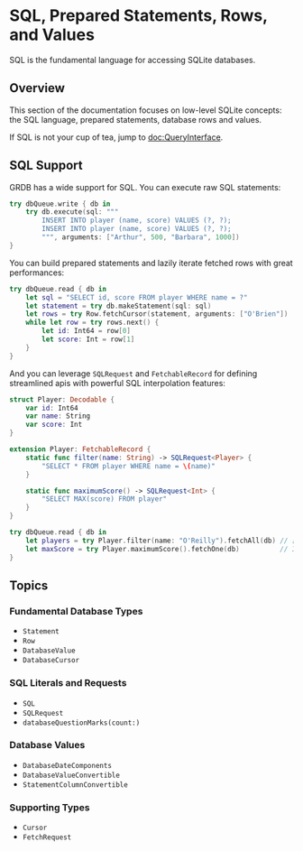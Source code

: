 # SQL, Prepared Statements, Rows, and Values

SQL is the fundamental language for accessing SQLite databases.

## Overview

This section of the documentation focuses on low-level SQLite concepts: the SQL language, prepared statements, database rows and values.

If SQL is not your cup of tea, jump to <doc:QueryInterface>.

## SQL Support

GRDB has a wide support for SQL. You can execute raw SQL statements:

```swift
try dbQueue.write { db in
    try db.execute(sql: """
        INSERT INTO player (name, score) VALUES (?, ?);
        INSERT INTO player (name, score) VALUES (?, ?);
        """, arguments: ["Arthur", 500, "Barbara", 1000])
}
```

You can build prepared statements and lazily iterate fetched rows with great performances:

```swift
try dbQueue.read { db in
    let sql = "SELECT id, score FROM player WHERE name = ?"  
    let statement = try db.makeStatement(sql: sql)
    let rows = try Row.fetchCursor(statement, arguments: ["O'Brien"])
    while let row = try rows.next() {
        let id: Int64 = row[0]
        let score: Int = row[1]
    }
}
```

And you can leverage ``SQLRequest`` and ``FetchableRecord`` for defining streamlined apis with powerful SQL interpolation features:

```swift
struct Player: Decodable {
    var id: Int64
    var name: String
    var score: Int
}

extension Player: FetchableRecord {
    static func filter(name: String) -> SQLRequest<Player> {
        "SELECT * FROM player WHERE name = \(name)"
    }

    static func maximumScore() -> SQLRequest<Int> {
        "SELECT MAX(score) FROM player"
    }
}

try dbQueue.read { db in
    let players = try Player.filter(name: "O'Reilly").fetchAll(db) // [Player]
    let maxScore = try Player.maximumScore().fetchOne(db)          // Int?
}
```

## Topics

### Fundamental Database Types

- ``Statement``
- ``Row``
- ``DatabaseValue``
- ``DatabaseCursor``

### SQL Literals and Requests

- ``SQL``
- ``SQLRequest``
- ``databaseQuestionMarks(count:)``

### Database Values

- ``DatabaseDateComponents``
- ``DatabaseValueConvertible``
- ``StatementColumnConvertible``

### Supporting Types

- ``Cursor``
- ``FetchRequest``
